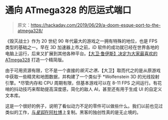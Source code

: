 # 通向 ATmega328 的厄运式端口

> 原文：<https://hackaday.com/2019/06/29/a-doom-esque-port-to-the-atmega328/>

《毁灭战士》作为 20 世纪 90 年代最大的游戏之一拥有特殊的地位，也是 FPS 类型的基础之一。早在 3D 加速器上市之前，iD 软件的成功就已经在世界各地的电脑上运行，后来又扩展到其他各种平台。[【大卫·鲁伊斯】决定为大家最喜欢的 ATmega328](https://github.com/daveruiz/doom-nano) 打造一个精简版。

由于可用资源有限，它不是一个直接的*毁灭之港。*【大卫】取而代之的是从原游戏中获取一些精灵和地图数据，并构建了一个类似于 *Wolfenstein 3D 的光线投射引擎。*尽管内存和 CPU 周期有限，但基本游戏可以在 8-11 FPS 之间运行。有花哨的抖动技巧来帮助提高深度感，简化的敌人 AI，甚至还有用于生成 UI 的自定义文本库。

这是一个很好的例子，说明了看似动力不足的零件可以做些什么。我们以前也见过类似的工作，[与*星狐*在阿杜博](https://hackaday.com/2019/01/07/star-fox-comes-to-arduboy/)上复制。黑客的独创性真的是无止境的。